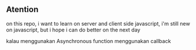 ## Atention

on this repo, i want to learn on server and client side javascript, i'm still new on javascript, but i hope i can do better on the next day

kalau menggunakan Asynchronous function menggunakan callback